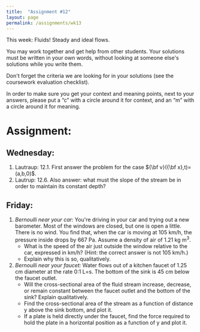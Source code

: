 ```yaml
---
title:  "Assignment #12"
layout: page
permalink: /assignments/wk13
---
```


This week: Fluids! Steady and ideal flows.

You may work together and get help from other students. Your solutions must be written in your own words, without looking at someone else's solutions while you write them.

Don't forget the criteria we are looking for in your solutions (see the coursework evaluation checklist).

In order to make sure you get your context and meaning points,
next to your answers, please put a “c” with a circle around it for context, and an “m” with a circle around it for meaning.

# Assignment:
## Wednesday:
1. Lautraup: 12.1. First answer the problem for the case ${\bf v}({\bf x},t)=(a,b,0)$.
2. Lautrup: 12.6. Also answer: what must the slope of the stream be in order to maintain its constant depth?

## Friday:
1. *Bernoulli near your car:* You're driving in your car and trying out a new barometer. Most of the windows are closed, but one is open a little. There is no wind. You find that, when the car is moving at 105 km/h, the pressure inside drops by 667 Pa. Assume a density of air of 1.21 $\mathrm{kg~m}^3$.
     - What is the speed of the air just outside the window relative to the car, expressed in km/h? (Hint: the correct answer is not 105 km/h.)
     - Explain why this is so, qualitatively.
2. *Bernoulli near your faucet:* Water flows out of a kitchen faucet of 1.25 cm diameter at the rate 0:1 L=s. The bottom of the sink is 45 cm below the faucet outlet.
     - Will the cross-sectional area of the fluid stream increase, decrease, or remain constant between the faucet outlet and the bottom of the sink? Explain qualitatively.
     - Find the cross-sectional area of the stream as a function of distance y above the sink bottom, and plot it.
     - If a plate is held directly under the faucet, find the force required to hold the plate in a horizontal position as a function of y and plot it.

